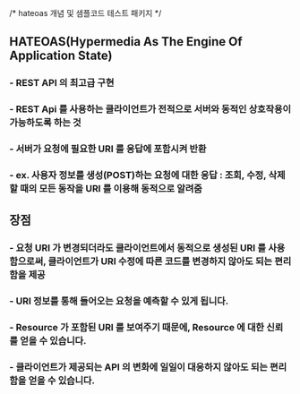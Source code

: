 /*
    hateoas 개념 및 샘플코드 테스트 패키지
*/

## HATEOAS(Hypermedia As The Engine Of Application State)
### - REST API 의 최고급 구현
### - REST Api 를 사용하는 클라이언트가 전적으로 서버와 동적인 상호작용이 가능하도록 하는 것
### - 서버가 요청에 필요한 URI 를 응답에 포함시켜 반환
### - ex. 사용자 정보를 생성(POST)하는 요청에 대한 응답 : 조회, 수정, 삭제할 때의 모든 동작을 URI 를 이용해 동적으로 알려줌

## 장점
### - 요청 URI 가 변경되더라도 클라이언트에서 동적으로 생성된 URI 를 사용함으로써, 클라이언트가 URI 수정에 따른 코드를 변경하지 않아도 되는 편리함을 제공
### - URI 정보를 통해 들어오는 요청을 예측할 수 있게 됩니다.
### - Resource 가 포함된 URI 를 보여주기 때문에, Resource 에 대한 신뢰를 얻을 수 있습니다.
### - 클라이언트가 제공되는 API 의 변화에 일일이 대응하지 않아도 되는 편리함을 얻을 수 있습니다.
